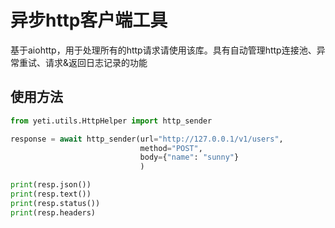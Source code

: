 # 异步http客户端工具
基于aiohttp，用于处理所有的http请求请使用该库。具有自动管理http连接池、异常重试、请求&返回日志记录的功能

## 使用方法
```python
from yeti.utils.HttpHelper import http_sender

response = await http_sender(url="http://127.0.0.1/v1/users",
                             method="POST",
                             body={"name": "sunny"}
                             )

print(resp.json())
print(resp.text())
print(resp.status())
print(resp.headers)
```